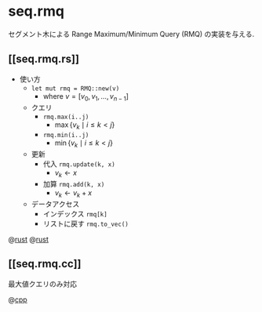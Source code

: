 # seq.rmq

セグメント木による Range Maximum/Minimum Query (RMQ) の実装を与える.

## [[seq.rmq.rs]]

- 使い方
    - `let mut rmq = RMQ::new(v)`
        - where $v = \left[ v_0, v_1, \ldots, v_{n-1} \right]$
    - クエリ
        - `rmq.max(i..j)`
            - $\max \{ v_k \mid i \leq k < j \}$
        - `rmq.min(i..j)`
            - $\min \{ v_k \mid i \leq k < j \}$
    - 更新
        - 代入 `rmq.update(k, x)`
            - $v_k \leftarrow x$
        - 加算 `rmq.add(k, x)`
            - $v_k \leftarrow v_k + x$
    - データアクセス
        - インデックス `rmq[k]`
        - リストに戻す `rmq.to_vec()`

@[rust](seq.rmq.rs)
@[rust](seq.rmq.ex.rs)

## [[seq.rmq.cc]]

最大値クエリのみ対応

@[cpp](seq.rmq.cc)
